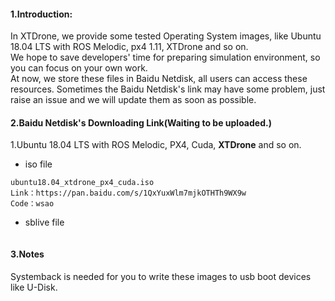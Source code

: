 #### 1.Introduction:
In XTDrone, we provide some tested Operating System images, like Ubuntu 18.04 LTS with ROS Melodic, px4 1.11, XTDrone and so on.</br>
We hope to save developers' time for preparing simulation environment, so you can focus on your own work.</br>
At now, we store these files in Baidu Netdisk, all users can access these resources. Sometimes the Baidu Netdisk's link may have some problem, just raise an issue and we will update them as soon as possible.</br>

#### 2.Baidu Netdisk's Downloading Link(Waiting to be uploaded.)
1.Ubuntu 18.04 LTS with ROS Melodic, PX4, Cuda, **XTDrone** and so on.
- iso file
```
ubuntu18.04_xtdrone_px4_cuda.iso
Link：https://pan.baidu.com/s/1QxYuxWlm7mjkOTHTh9WX9w 
Code：wsao 
```

- sblive file
```

```


#### 3.Notes
Systemback is needed for you to write these images to usb boot devices like U-Disk.
